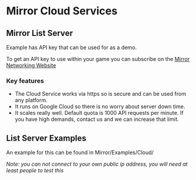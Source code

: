 # Mirror Cloud Services

## Mirror List Server

Example has API key that can be used for as a demo.

To get an API key to use within your game you can subscribe on the [Mirror Networking Website](https://mirror-networking.com/list-server/)

### Key features

- The Cloud Service works via https so is secure and can be used from any platform. 
- It runs on Google Cloud so there is no worry about server down time.
- It scales really well. Default quota is 1000 API requests per minute. If you have high demands, contact us and we can increase that limit. 

## List Server Examples

An example for this can be found in Mirror/Examples/Cloud/

*Note: you can not connect to your own public ip address, you will need at least people to test this*